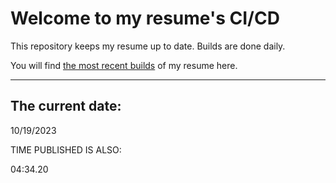 # Welcome to my resume's CI/CD
This repository keeps my resume up to date. Builds are done daily.
  
You will find [the most recent builds](output/) of my resume here.
* * *
 
## The current date:  
 10/19/2023 
   
  
  
 TIME PUBLISHED IS ALSO: 
  
 04:34.20 
  
  
